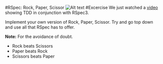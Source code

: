 #RSpec: Rock, Paper, Scissor
![Alt text](https://m2.behance.net/rendition/pm/2852051/disp/cfc4ec1a928ce0285a4e5f1308cd455e.jpg)
#Excercise
We just watched a [video](https://www.codeschool.com/screencasts/rspec-3-best-practices) showing TDD in conjunction with RSpec3.

Implement your own version of Rock, Paper, Scissor. Try and go top down and use all that RSpec has to offer.

**Note:** For the avoidance of doubt.

- Rock beats Scissors
- Paper beats Rock
- Scissors beats Paper



